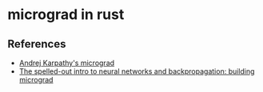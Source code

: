 # micrograd in rust

## References

- [Andrej Karpathy's micrograd](https://github.com/karpathy/micrograd)
- [The spelled-out intro to neural networks and backpropagation: building micrograd](https://www.youtube.com/watch?v=VMj-3S1tku0)
